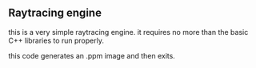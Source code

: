 ## Raytracing engine

this is a very simple raytracing engine.
it requires no more than the basic C++ libraries to run properly.

this code generates an .ppm image and then exits.